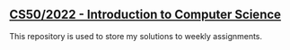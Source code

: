 ## [CS50/2022 - Introduction to Computer Science](https://cs50.harvard.edu/x/2022)

This repository is used to store my solutions to weekly assignments. 
